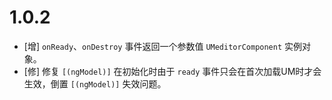 # 1.0.2

+ [增] `onReady`、`onDestroy` 事件返回一个参数值 `UMeditorComponent` 实例对象。
+ [修] 修复 `[(ngModel)]` 在初始化时由于 `ready` 事件只会在首次加载UM时才会生效，倒置 `[(ngModel)]` 失效问题。
